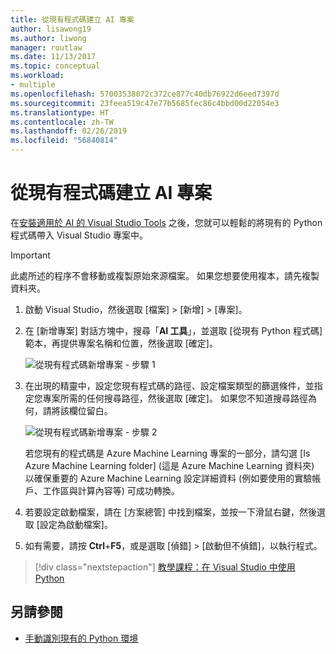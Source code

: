 ```yaml
---
title: 從現有程式碼建立 AI 專案
author: lisawong19
ms.author: liwong
manager: routlaw
ms.date: 11/13/2017
ms.topic: conceptual
ms.workload:
- multiple
ms.openlocfilehash: 57003538072c372ce877c40db76922d6eed7397d
ms.sourcegitcommit: 23feea519c47e77b5685fec86c4bbd00d22054e3
ms.translationtype: HT
ms.contentlocale: zh-TW
ms.lasthandoff: 02/26/2019
ms.locfileid: "56840814"
---
```

# <a name="create-an-ai-project-from-existing-code"></a>從現有程式碼建立 AI 專案

在[安裝適用於 AI 的 Visual Studio Tools](installation.md) 之後，您就可以輕鬆的將現有的 Python 程式碼帶入 Visual Studio 專案中。

> [!Important]
> 此處所述的程序不會移動或複製原始來源檔案。 如果您想要使用複本，請先複製資料夾。

1. 啟動 Visual Studio，然後選取 [檔案] > [新增] > [專案]。

2. 在 [新增專案] 對話方塊中，搜尋「**AI 工具**」，並選取 [從現有 Python 程式碼] 範本，再提供專案名稱和位置，然後選取 [確定]。

   ![從現有程式碼新增專案 - 步驟 1](media/create-project-existing/new-ai-project.png)

3. 在出現的精靈中，設定您現有程式碼的路徑、設定檔案類型的篩選條件，並指定您專案所需的任何搜尋路徑，然後選取 [確定]。 如果您不知道搜尋路徑為何，請將該欄位留白。

   ![從現有程式碼新增專案 - 步驟 2](media/create-project-existing/azurebatch-newproject.png)

   若您現有的程式碼是 Azure Machine Learning 專案的一部分，請勾選 [Is Azure Machine Learning folder] (這是 Azure Machine Learning 資料夾) 以確保重要的 Azure Machine Learning 設定詳細資料 (例如要使用的實驗帳戶、工作區與計算內容等) 可成功轉換。

4. 若要設定啟動檔案，請在 [方案總管] 中找到檔案，並按一下滑鼠右鍵，然後選取 [設定為啟動檔案]。

5. 如有需要，請按 **Ctrl**+**F5**，或是選取 [偵錯] > [啟動但不偵錯]，以執行程式。

> [!div class="nextstepaction"]
> [教學課程：在 Visual Studio 中使用 Python](../python/tutorial-working-with-python-in-visual-studio-step-00-installation.md)

## <a name="see-also"></a>另請參閱

- [手動識別現有的 Python 環境](../python/managing-python-environments-in-visual-studio.md#manually-identify-an-existing-environment)